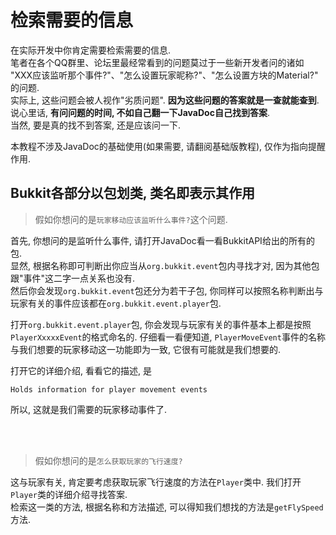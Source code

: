 # 检索需要的信息

在实际开发中你肯定需要检索需要的信息.  
笔者在各个QQ群里、论坛里最经常看到的问题莫过于一些新开发者问的诸如 "XXX应该监听那个事件?"、"怎么设置玩家昵称?"、"怎么设置方块的Material?" 的问题.  
实际上, 这些问题会被人视作"劣质问题". **因为这些问题的答案就是一查就能查到**. 说心里话, **有问问题的时间, 不如自己翻一下JavaDoc自己找到答案**.   
当然, 要是真的找不到答案, 还是应该问一下.

本教程不涉及JavaDoc的基础使用(如果需要, 请翻阅基础版教程), 仅作为指向提醒作用.

## Bukkit各部分以包划类, 类名即表示其作用

> 假如你想问的是`玩家移动应该监听什么事件?`这个问题.  

首先, 你想问的是监听什么事件, 请打开JavaDoc看一看BukkitAPI给出的所有的包.  
显然, 根据名称即可判断出你应当从`org.bukkit.event`包内寻找才对, 因为其他包跟"事件"这二字一点关系也没有.  
然后你会发现`org.bukkit.event`包还分为若干子包, 你同样可以按照名称判断出与玩家有关的事件应该都在`org.bukkit.event.player`包.

打开`org.bukkit.event.player`包, 你会发现与玩家有关的事件基本上都是按照`PlayerXxxxxEvent`的格式命名的. 仔细看一看便知道, `PlayerMoveEvent`事件的名称与我们想要的玩家移动这一功能即为一致, 它很有可能就是我们想要的.  

打开它的详细介绍, 看看它的描述, 是

```
Holds information for player movement events
```

所以, 这就是我们需要的玩家移动事件了.  

<br><br>

> 假如你想问的是`怎么获取玩家的飞行速度?`

这与玩家有关, 肯定要考虑获取玩家飞行速度的方法在`Player`类中. 我们打开`Player`类的详细介绍寻找答案.  
检索这一类的方法, 根据名称和方法描述, 可以得知我们想找的方法是`getFlySpeed`方法.

